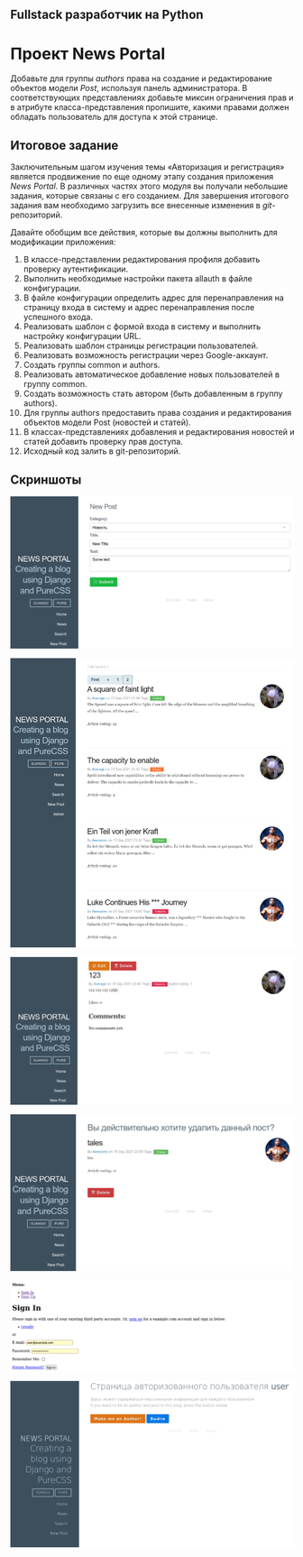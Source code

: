 ## Fullstack разработчик на Python


# Проект News Portal

Добавьте для группы *authors* права на создание и редактирование объектов модели *Post*, используя панель администратора. В соответствующих представлениях добавьте миксин ограничения прав и в атрибуте класса-представления пропишите, какими правами должен обладать пользователь для доступа к этой странице.

## Итоговое задание

Заключительным шагом изучения темы «Авторизация и регистрация» является продвижение по еще одному этапу создания приложения *News Portal*. В различных частях этого модуля вы получали небольшие задания, которые связаны с его созданием. Для завершения итогового задания вам необходимо загрузить все внесенные изменения в *git*-репозиторий.

Давайте обобщим все действия, которые вы должны выполнить для модификации приложения:

  1. В классе-представлении редактирования профиля добавить проверку аутентификации.
  2. Выполнить необходимые настройки пакета allauth в файле конфигурации.
  3. В файле конфигурации определить адрес для перенаправления на страницу входа в систему и адрес перенаправления после успешного входа.
  4. Реализовать шаблон с формой входа в систему и выполнить настройку конфигурации URL.
  5. Реализовать шаблон страницы регистрации пользователей.
  6. Реализовать возможность регистрации через Google-аккаунт.
  7. Создать группы common и authors.
  8. Реализовать автоматическое добавление новых пользователей в группу common.
  9. Создать возможность стать автором (быть добавленным в группу authors).
  10. Для группы authors предоставить права создания и редактирования объектов модели Post (новостей и статей).
  11. В классах-представлениях добавления и редактирования новостей и статей добавить проверку прав доступа.
  12. Исходный код залить в git-репозиторий.


## Скриншоты

![Скриншот](./D5.png)

![Скриншот](./D5_1.png)

![Скриншот](./D5_2.png)

![Скриншот](./D5_3.png)

![Скриншот](./D5_4.png)

![Скриншот](./D5_5.png)

